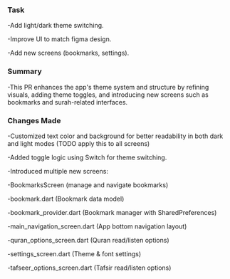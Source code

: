 ### Task
-Add light/dark theme switching.

-Improve UI to match figma design.

-Add new screens (bookmarks, settings).

### Summary
-This PR enhances the app's theme system and structure by refining visuals, adding theme toggles, and introducing new screens such as bookmarks and surah-related interfaces.

### Changes Made
-Customized text color and background for better readability in both dark and light modes (TODO apply this to all screens)

-Added toggle logic using Switch for theme switching.

-Introduced multiple new screens:

-BookmarksScreen (manage and navigate bookmarks)

-bookmark.dart (Bookmark data model)

-bookmark_provider.dart (Bookmark manager with SharedPreferences)

-main_navigation_screen.dart (App bottom navigation layout)

-quran_options_screen.dart (Quran read/listen options)

-settings_screen.dart (Theme & font settings)

-tafseer_options_screen.dart (Tafsir read/listen options)